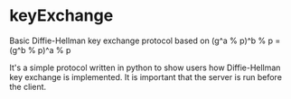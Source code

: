 # keyExchange
Basic Diffie-Hellman key exchange protocol
based on (g^a % p)^b % p = (g^b % p)^a % p

It's a simple protocol written in python to show users how Diffie-Hellman key exchange is implemented.
It is important that the server is run before the client.
